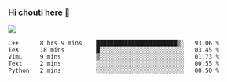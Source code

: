 ### Hi chouti here 👋

![](https://github-readme-stats.vercel.app/api?username=l0nl1f3)

<!--START_SECTION:waka-->
```text
C++      8 hrs 9 mins    ███████████████████████▒░   93.06 % 
TeX      18 mins         █░░░░░░░░░░░░░░░░░░░░░░░░   03.45 % 
VimL     9 mins          ▒░░░░░░░░░░░░░░░░░░░░░░░░   01.73 % 
Text     2 mins          ░░░░░░░░░░░░░░░░░░░░░░░░░   00.55 % 
Python   2 mins          ░░░░░░░░░░░░░░░░░░░░░░░░░   00.50 % 
```
<!--END_SECTION:waka-->

<!--
**l0nl1f3/l0nl1f3** is a ✨ _special_ ✨ repository because its `README.md` (this file) appears on your GitHub profile.

Here are some ideas to get you started:

- 🔭 I’m currently working on ...
- 🌱 I’m currently learning ...
- 👯 I’m looking to collaborate on ...
- 🤔 I’m looking for help with ...
- 💬 Ask me about ...
- 📫 How to reach me: ...
- 😄 Pronouns: ...
- ⚡ Fun fact: ...
-->

